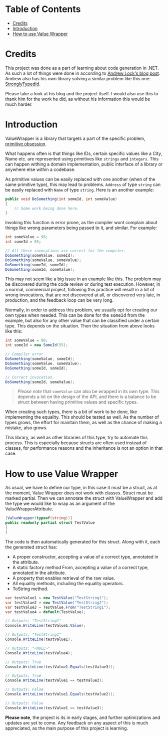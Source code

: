 # Table of Contents
* [Credits](#credits)  
* [Introduction](#introduction)  
* [How to use Value Wrapper](#how-to-use-value-wrapper)  

# Credits
This project was done as a part of learning about code generation in .NET. As such a lot of things were done in according to [Andrew Lock's blog post](https://andrewlock.net/series/creating-a-source-generator/). Andrew also has his own library solving a similar problem like this one: [StronglyTypedId](https://github.com/andrewlock/StronglyTypedId).

Please take a look at his blog and the project itself. I would also use this to thank him for the work he did, as without his information this would be much harder.

# Introduction
ValueWrapper is a library that targets a part of the specific problem, [primitive obsession](https://blog.ndepend.com/code-smell-primitive-obsession-and-refactoring-recipes/#:~:text=What%20is%20Primitive%20obsession,not%20in%20a%20good%20way.).

What happens often is that things like IDs, certain specific values like a City, Name etc. are represented using primitives like `strings` and `integers`. This can happen withing a domain implementation, public interface of a library or anywhere else within a codebase.

As primitive values can be easily replaced with one another (when of the same primitive type), this may lead to problems. `Address` of type `string` can be easily replaced with `Name` of type `string`. Here is an another example:

```csharp
public void DoSomething(int someId, int someValue)
{
    // Some work being done here.
}
```
Invoking this function is error prone, as the compiler wont complain about things like wrong parameters being passed to it, and similar. For example:
```csharp
int someValue = 98;
int someId = 55;

// All these invocations are correct for the compiler.
DoSomething(someValue, someId);
DoSomething(someValue, someValue);
DoSomething(someId, someId);
DoSomething(someId, someValue);
```
This may not seem like a big issue in an example like this. The problem may be discovered during the code review or during test execution. However, in a normal, commercial project, following this practice will result in a lot of wrong invocations, that are not discovered at all, or discovered very late, in production, and the feedback loop can be very long.

Normally, in order to address this problem, we usually opt for creating our own types when needed. This can be done for the <samp>someId</samp> from the example, but also for any other value that can be classified under a certain type. This depends on the situation. Then the situation from above looks like this:

```csharp
int someValue = 98;
int someId = new SomeId(55);

// Compiler error.
DoSomething(someValue, someId);
DoSomething(someValue, someValue);
DoSomething(someId, someId);

// Correct invocation.
DoSomething(someId, someValue);
```
> _Please note_ that `someValue` can also be wrapped in its own type. This depends a lot on the design of the API, and there is a balance to be struct between having primitive values and specific types.

When creating such types, there is a bit of work to be done, like implementing the equality. This should be tested as well. As the number of types grows, the effort for maintain them, as well as the chance of making a mistake, also grows.

This library, as well as other libraries of this type, try to automate this process. This is especially because structs are often used instead of classes, for performance reasons and the inheritance is not an option in that case.

# How to use Value Wrapper

As usual, we have to define our type, in this case it must be a struct, as at the moment, Value Wrapper does not work with classes. Struct must be marked partial. Then we can annotate the struct with ValueWrapper and add the type we would like to wrap as an argument of the ValueWrapperAttribute.

```csharp
[ValueWrapper(typeof(string))]
public readonly partial struct TestValue
{
}
```

The code is then automatically generated for this struct. Along with it, each the generated struct has:

- A proper constructor, accepting a value of a correct type, annotated in the attribute.
- A static factory method From, accepting a value of a correct type, annotated in the attribute.
- A property that enables retrieval of the raw value.
- All equality methods, including the equality operators.
- ToString method.

```csharp
var testValue1 = new TestValue("TestString1");
var testValue2 = new TestValue("TestString2");
var testValue3 = TestValue.From("TestString1");
var testValue4 = default(TestValue);

// Outputs: "TestString1"
Console.WriteLine(testValue1.Value);

// Outputs: "TestString1"
Console.WriteLine(testValue1);

// Outputs: "<NULL>"
Console.WriteLine(testValue4);

// Outputs: True
Console.WriteLine(testValue1.Equals(testValue3));

// Outputs: True
Console.WriteLine(testValue1 == testValue3);

// Outputs: False
Console.WriteLine(testValue1.Equals(testValue2));

// Outputs: False
Console.WriteLine(testValue1 == testValue3);
```

**Please note**, the project is its in early stages, and further optimizations and updates are yet to come. Any feedback on any aspect of this is much appreciated, as the main purpose of this project is learning.